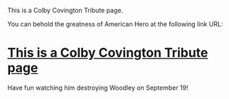 This is a Colby Covington Tribute page.

You can behold the greatness of American Hero at the following link URL:

# [This is a Colby Covington Tribute page](https://fishenzone.github.io/colby-covington/)

Have fun watching him destroying Woodley on September 19!
